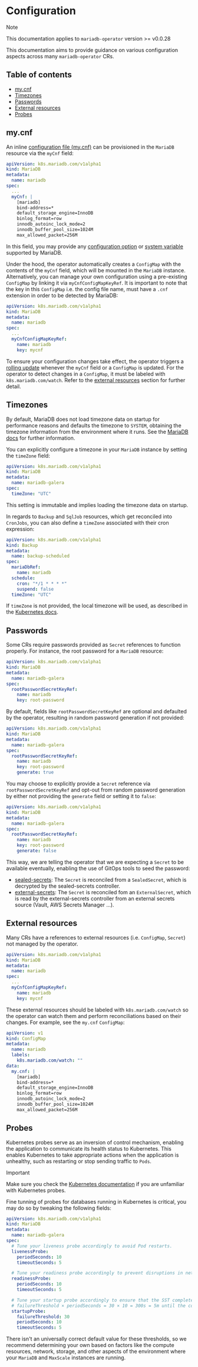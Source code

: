 # Configuration

> [!NOTE]  
> This documentation applies to `mariadb-operator` version >= v0.0.28

This documentation aims to provide guidance on various configuration aspects across many `mariadb-operator` CRs. 

## Table of contents
<!-- toc -->
- [my.cnf](#mycnf)
- [Timezones](#timezones)
- [Passwords](#passwords)
- [External resources](#external-resources)
- [Probes](#probes)
<!-- /toc -->

## my.cnf

An inline [configuration file (my.cnf)](https://mariadb.com/kb/en/configuring-mariadb-with-option-files/) can be provisioned in the `MariaDB` resource via the `myCnf` field:

```yaml
apiVersion: k8s.mariadb.com/v1alpha1
kind: MariaDB
metadata:
  name: mariadb
spec:
  ...
  myCnf: |
    [mariadb]
    bind-address=*
    default_storage_engine=InnoDB
    binlog_format=row
    innodb_autoinc_lock_mode=2
    innodb_buffer_pool_size=1024M
    max_allowed_packet=256M 
```
In this field, you may provide any [configuration option](https://mariadb.com/kb/en/mariadbd-options/) or [system variable](https://mariadb.com/kb/en/server-system-variables/) supported by MariaDB.

Under the hood, the operator automatically creates a `ConfigMap` with the contents of  the `myCnf` field, which will be mounted in the `MariaDB` instance. Alternatively, you can manage your own configuration using a pre-existing `ConfigMap` by linking it via `myCnfConfigMapKeyRef`. It is important to note that the key in this `ConfigMap` i.e. the config file name, must have a `.cnf` extension in order to be detected by MariaDB:

```yaml
apiVersion: k8s.mariadb.com/v1alpha1
kind: MariaDB
metadata:
  name: mariadb
spec:
  ...
  myCnfConfigMapKeyRef:
    name: mariadb
    key: mycnf
```

To ensure your configuration changes take effect, the operator triggers a [rolling update](./UPDATES.md) whenever the `myCnf` field or a `ConfigMap` is updated. For the operator to detect changes in a `ConfigMap`, it must be labeled with `k8s.mariadb.com/watch`. Refer to the [external resources](#external-resources) section for further detail.

## Timezones

By default, MariaDB does not load timezone data on startup for performance reasons and defaults the timezone to `SYSTEM`, obtaining the timezone information from the environment where it runs. See the [MariaDB docs](https://mariadb.com/kb/en/time-zones/) for further information.

You can explicitly configure a timezone in your `MariaDB` instance by setting the `timeZone` field: 

```yaml
apiVersion: k8s.mariadb.com/v1alpha1
kind: MariaDB
metadata:
  name: mariadb-galera
spec:
  timeZone: "UTC"
```

This setting is immutable and implies loading the timezone data on startup.

In regards to `Backup` and `SqlJob` resources, which get reconciled into `CronJobs`, you can also define a `timeZone` associated with their cron expression:

```yaml
apiVersion: k8s.mariadb.com/v1alpha1
kind: Backup
metadata:
  name: backup-scheduled
spec:
  mariaDbRef:
    name: mariadb
  schedule:
    cron: "*/1 * * * *"
    suspend: false
  timeZone: "UTC"
```

If `timeZone` is not provided, the local timezone will be used, as described in the [Kubernetes docs](https://kubernetes.io/docs/concepts/workloads/controllers/cron-jobs/#time-zones).

## Passwords

Some CRs require passwords provided as `Secret` references to function properly. For instance, the root password for a `MariaDB` resource:

```yaml
apiVersion: k8s.mariadb.com/v1alpha1
kind: MariaDB
metadata:
  name: mariadb-galera
spec:
  rootPasswordSecretKeyRef:
    name: mariadb
    key: root-password
``` 

By default, fields like `rootPasswordSecretKeyRef` are optional and defaulted by the operator, resulting in random password generation if not provided:

```yaml
apiVersion: k8s.mariadb.com/v1alpha1
kind: MariaDB
metadata:
  name: mariadb-galera
spec:
  rootPasswordSecretKeyRef:
    name: mariadb
    key: root-password
    generate: true
``` 

You may choose to explicitly provide a `Secret` reference via `rootPasswordSecretKeyRef` and opt-out from random password generation by either not providing the `generate` field or setting it to `false`: 

```yaml
apiVersion: k8s.mariadb.com/v1alpha1
kind: MariaDB
metadata:
  name: mariadb-galera
spec:
  rootPasswordSecretKeyRef:
    name: mariadb
    key: root-password
    generate: false
``` 

This way, we are telling the operator that we are expecting a `Secret` to be available eventually, enabling the use of GitOps tools to seed the password:
- [sealed-secrets](https://github.com/bitnami-labs/sealed-secrets): The `Secret` is reconciled from a `SealedSecret`, which is decrypted by the sealed-secrets controller.
- [external-secrets](https://github.com/external-secrets/external-secrets): The `Secret` is reconciled fom an `ExternalSecret`, which is read by the external-secrets controller from an external secrets source (Vault, AWS Secrets Manager ...).

## External resources

Many CRs have a references to external resources (i.e. `ConfigMap`, `Secret`) not managed by the operator. 

```yaml
apiVersion: k8s.mariadb.com/v1alpha1
kind: MariaDB
metadata:
  name: mariadb
spec:
  ...
  myCnfConfigMapKeyRef:
    name: mariadb
    key: mycnf
```

These external resources should be labeled with `k8s.mariadb.com/watch` so the operator can watch them and perform reconciliations based on their changes. For example, see the `my.cnf` `ConfigMap`:

```yaml
apiVersion: v1
kind: ConfigMap
metadata:
  name: mariadb
  labels:
    k8s.mariadb.com/watch: ""
data:
  my.cnf: |
    [mariadb]
    bind-address=*
    default_storage_engine=InnoDB
    binlog_format=row
    innodb_autoinc_lock_mode=2
    innodb_buffer_pool_size=1024M
    max_allowed_packet=256M
```

## Probes

Kubernetes probes serve as an inversion of control mechanism, enabling the application to communicate its health status to Kubernetes. This enables Kubernetes to take appropriate actions when the application is unhealthy, such as restarting or stop sending traffic to `Pods`.

> [!IMPORTANT]  
> Make sure you check the [Kubernetes documentation](https://kubernetes.io/docs/tasks/configure-pod-container/configure-liveness-readiness-startup-probes/) if you are unfamiliar with Kubernetes probes.

Fine tunning of probes for databases running in Kubernetes is critical, you may do so by tweaking the following fields:

```yaml
apiVersion: k8s.mariadb.com/v1alpha1
kind: MariaDB
metadata:
  name: mariadb-galera
spec:
  # Tune your liveness probe accordingly to avoid Pod restarts.
  livenessProbe:
    periodSeconds: 10
    timeoutSeconds: 5

  # Tune your readiness probe accordingly to prevent disruptions in network traffic.
  readinessProbe:
    periodSeconds: 10
    timeoutSeconds: 5

  # Tune your startup probe accordingly to ensure that the SST completes with a large amount of data.
  # failureThreshold × periodSeconds = 30 × 10 = 300s = 5m until the container gets restarted if unhealthy
  startupProbe:
    failureThreshold: 30
    periodSeconds: 10
    timeoutSeconds: 5
```

There isn't an universally correct default value for these thresholds, so we recommend determining your own based on factors like the compute resources, network, storage, and other aspects of the environment where your `MariaDB` and `MaxScale` instances are running.